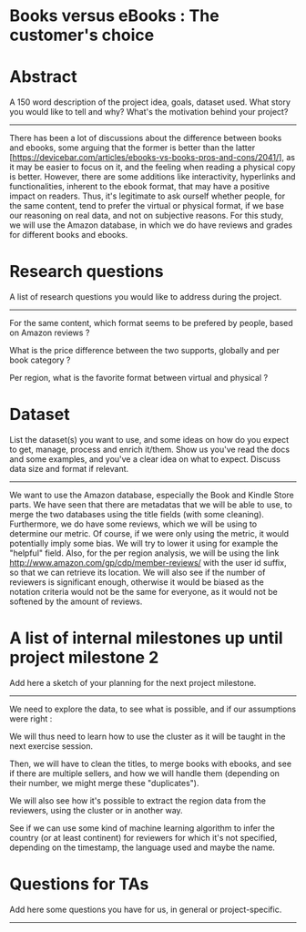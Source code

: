 # Books versus eBooks : The customer's choice

# Abstract
A 150 word description of the project idea, goals, dataset used. What story you would like to tell and why? What's the motivation behind your project?

----



There has been a lot of discussions about the difference between books and ebooks, some arguing that the former is better than the latter [https://devicebar.com/articles/ebooks-vs-books-pros-and-cons/2041/], as it may be easier to focus on it, and the feeling when reading a physical copy is better. However, there are some additions like interactivity, hyperlinks and functionalities, inherent to the ebook format, that may have a positive impact on readers. Thus, it's legitimate to ask ourself whether people, for the same content, tend to prefer the virtual or physical format, if we base our reasoning on real data, and not on subjective reasons. For this study, we will use the Amazon database, in which we do have reviews and grades for different books and ebooks.

# Research questions
A list of research questions you would like to address during the project. 

----



For the same content, which format seems to be prefered by people, based on Amazon reviews ?

What is the price difference between the two supports, globally and per book category ?

Per region, what is the favorite format between virtual and physical ?

# Dataset
List the dataset(s) you want to use, and some ideas on how do you expect to get, manage, process and enrich it/them. Show us you've read the docs and some examples, and you've a clear idea on what to expect. Discuss data size and format if relevant.

----



We want to use the Amazon database, especially the Book and Kindle Store parts. We have seen that there are metadatas that we will be able to use, to merge the two databases using the title fields (with some cleaning). Furthermore, we do have some reviews, which we will be using to determine our metric. Of course, if we were only using the metric, it would potentially imply some bias. We will try to lower it using for example the "helpful" field. Also, for the per region analysis, we will be using the link http://www.amazon.com/gp/cdp/member-reviews/ with the user id suffix, so that we can retrieve its location. We will also see if the number of reviewers is significant enough, otherwise it would be biased as the notation criteria would not be the same for everyone, as it would not be softened by the amount of reviews.



# A list of internal milestones up until project milestone 2
Add here a sketch of your planning for the next project milestone.

----

We need to explore the data, to see what is possible, and if our assumptions were right :

We will thus need to learn how to use the cluster as it will be taught in the next exercise session.

Then, we will have to clean the titles, to merge books with ebooks, and see if there are multiple sellers, and how we will handle them (depending on their number, we might merge these "duplicates").

We will also see how it's possible to extract the region data from the reviewers, using the cluster or in another way.

See if we can use some kind of machine learning algorithm to infer the country (or at least continent) for reviewers for which it's not specified, depending on the timestamp, the language used and maybe the name.

# Questions for TAs
Add here some questions you have for us, in general or project-specific.

----

